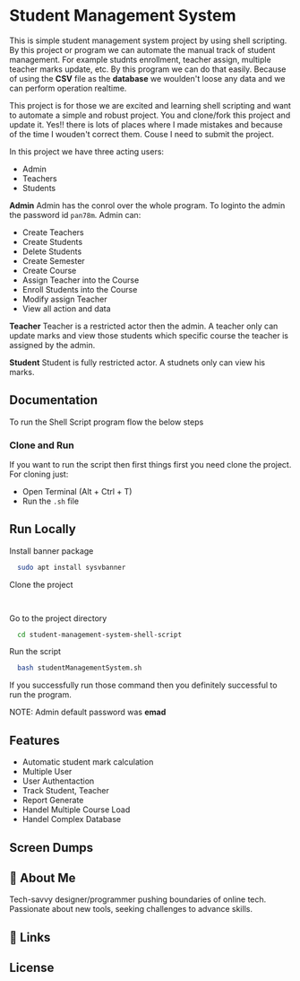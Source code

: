 
# Student Management System


This is simple student management system project by using shell scripting. By this project or program we can automate the manual track of student management. For example studnts enrollment, teacher assign, multiple teacher marks update, etc. By this program we can do that easily. Because of using the **CSV** file as the **database** we woulden't loose any data and we can perform operation realtime.

This project is for those we are excited and learning shell scripting and want to automate a simple and robust project. You and clone/fork this project and update it. Yes!! there is lots of places where I made mistakes and because of the time I wouden't correct them. Couse I need to submit the project.

In this project we have three acting users:
 * Admin
 * Teachers
 * Students

**Admin**
Admin has the conrol over the whole program. To loginto the admin the password id `pan78m`. Admin can:
 * Create Teachers
 * Create Students
 * Delete Students
 * Create Semester
 * Create Course
 * Assign Teacher into the Course
 * Enroll Students into the Course
 * Modify assign Teacher
 * View all action and data

**Teacher**
Teacher is a restricted actor then the admin. A teacher only can update marks and view those students which specific course the teacher is assigned by the admin.

**Student**
Student is fully restricted actor. A studnets only can view his marks.
## Documentation

To run the Shell Script program flow the below steps

### Clone and Run
 If you want to run the script then first things first you need clone the project. For cloning just:
  * Open Terminal (Alt + Ctrl + T)
  * Run the `.sh` file

## Run Locally

Install banner package
```bash
  sudo apt install sysvbanner
```

Clone the project

```bash
  
```

Go to the project directory

```bash
  cd student-management-system-shell-script
```

Run the script

```bash
  bash studentManagementSystem.sh
```

 If you successfully run those command then you definitely successful to run the program.

NOTE: Admin default password was **emad**

## Features

- Automatic student mark calculation
- Multiple User
- User Authentaction
- Track Student, Teacher
- Report Generate
- Handel Multiple Course Load
- Handel Complex Database


## Screen Dumps



## 🚀 About Me
Tech-savvy designer/programmer pushing boundaries of online tech. Passionate about new tools, seeking challenges to advance skills.


## 🔗 Links



## License



